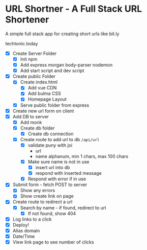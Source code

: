 # URL Shortner - A Full Stack URL Shortener

A simple full stack app for creating short urls like bit.ly

techtonic.today

* [x] Create Server Folder
  * [x] Init npm
  * [x] Add express morgan body-parser nodemon
  * [x] Add start script and dev script
* [x] Create public Folder
  * [x] Create index.html
    * [x] Add vue CDN
    * [x] Add bulma CSS
    * [x] Homepage Layout
  * [x] Serve public folder from express
* [x] Create new url form on client
* [x] Add DB to server
  * [x] Add monk
  * [x] Create db folder
    * [x] Create db connection
  * [x] Create route to add url to db `/api/url`
    * [x] validate puny with joi
      * url
      * name alphanum, min 1 chars, max 100 chars
    * [x] Make sure name is not in use
      * [x] insert url into db
      * [x] respond with inserted message
    * [x] Respond with error if in use
* [x] Submit form - fetch POST to server
  * [x] Show any errors
  * [x] Show create link on page
* [x] Create route to redirect a url
  * [x] Search by name - if found, redirect to url
    * [x] If not found, show 404
* [x] Log links to a click
* [x] Deploy!
* [x] Alias domain
* [x] Date/Time
* [x] View link page to see number of clicks
